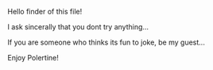 Hello finder of this file!

I ask sincerally that you dont try anything... 

If you are someone who thinks its fun to joke, be my guest...

Enjoy Polertine!
